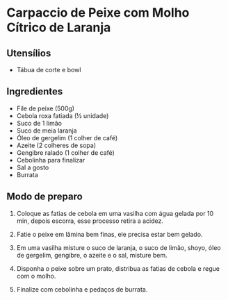 # Carpaccio de Peixe com Molho Cítrico de Laranja

## Utensílios
- Tábua de corte e bowl

## Ingredientes
- File de peixe (500g)
- Cebola roxa fatiada (½ unidade)
- Suco de 1 limão
- Suco de meia laranja
- Óleo de gergelim (1 colher de café)
- Azeite (2 colheres de sopa)
- Gengibre ralado (1 colher de café)
- Cebolinha para finalizar
- Sal a gosto
- Burrata

## Modo de preparo
1. Coloque as fatias de cebola em uma vasilha com água gelada por 10 min, depois escorra, esse processo retira a acidez.

2. Fatie o peixe em lâmina bem finas, ele precisa estar bem gelado.

3. Em uma vasilha misture o suco de laranja, o suco de limão, shoyo, óleo de gergelim, gengibre, o azeite e o sal, misture bem.

4. Disponha o peixe sobre um prato, distribua as fatias de cebola e regue com o molho.

5. Finalize com cebolinha e pedaços de burrata.
